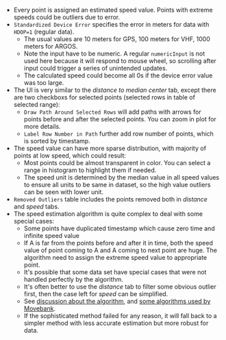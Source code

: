 - Every point is assigned an estimated speed value. Points with extreme speeds could be outliers due to error.
- `Standardized Device Error` specifies the error in meters for data with `HDOP=1` (regular data). 
    - The usual values are 10 meters for GPS, 100 meters for VHF, 1000 meters for ARGOS. 
    - Note the input have to be numeric. A regular `numericInput` is not used here because it will respond to mouse wheel, so scrolling after input could trigger a series of unintended updates.
    - The calculated speed could become all 0s if the device error value was too large.
- The UI is very similar to the *distance to median center* tab, except there are two checkboxs for selected points (selected rows in table of selected range):
    - `Draw Path Around Selected Rows` will add paths with arrows for points before and after the selected points. You can zoom in plot for more details.
    - `Label Row Number in Path` further add row number of points, which is sorted by timestamp.
- The speed value can have more sparse distribution, with majority of points at low speed, which could result:
    - Most points could be almost transparent in color. You can select a range in histogram to highlight them if needed.
    - The speed unit is determined by the median value in all speed values to ensure all units to be same in dataset, so the high value outliers can be seen with lower unit.
- `Removed Outliers` table includes the points removed both in *distance* and *speed* tabs.
- The speed estimation algorithm is quite complex to deal with some special cases:
    - Some points have duplicated timestamp which cause zero time and infinite speed value
    - If A is far from the points before and after it in time, both the speed value of point coming to A and A coming to next point are huge. The algorithm need to assign the extreme speed value to appropriate point.
    - It's possible that some data set have special cases that were not handled perfectly by the algorithm.
    - It's often better to use the *distance* tab to filter some obvious outlier first, then the case left for *speed* can be simplified.
    - See [discussion about the algorithm](https://github.com/ctmm-initiative/ctmm-webapp/issues/5), and [some algorithms used by Movebank](https://www.movebank.org/node/27252).
    - If the sophisticated method failed for any reason, it will fall back to a simpler method with less accurate estimation but more robust for data.
